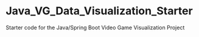 # Java_VG_Data_Visualization_Starter
Starter code for the Java/Spring Boot Video Game Visualization Project
